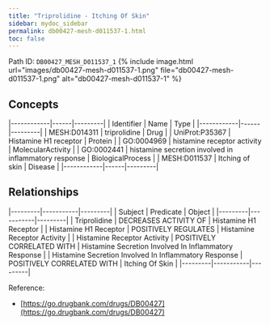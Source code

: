 ```yaml
---
title: "Triprolidine - Itching Of Skin"
sidebar: mydoc_sidebar
permalink: db00427-mesh-d011537-1.html
toc: false 
---
```



Path ID: `DB00427_MESH_D011537_1`
{% include image.html url="images/db00427-mesh-d011537-1.png" file="db00427-mesh-d011537-1.png" alt="db00427-mesh-d011537-1" %}

## Concepts

|------------|------|---------|
| Identifier | Name | Type    |
|------------|------|---------|
| MESH:D014311 | triprolidine | Drug |
| UniProt:P35367 | Histamine H1 receptor | Protein |
| GO:0004969 | histamine receptor activity | MolecularActivity |
| GO:0002441 | histamine secretion involved in inflammatory response | BiologicalProcess |
| MESH:D011537 | Itching of skin | Disease |
|------------|------|---------|

## Relationships

|---------|-----------|---------|
| Subject | Predicate | Object  |
|---------|-----------|---------|
| Triprolidine | DECREASES ACTIVITY OF | Histamine H1 Receptor |
| Histamine H1 Receptor | POSITIVELY REGULATES | Histamine Receptor Activity |
| Histamine Receptor Activity | POSITIVELY CORRELATED WITH | Histamine Secretion Involved In Inflammatory Response |
| Histamine Secretion Involved In Inflammatory Response | POSITIVELY CORRELATED WITH | Itching Of Skin |
|---------|-----------|---------|

Reference: 
  - [https://go.drugbank.com/drugs/DB00427](https://go.drugbank.com/drugs/DB00427)
